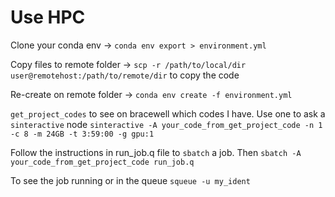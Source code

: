 # Use HPC

Clone your conda env -> `conda env export > environment.yml`

Copy files to remote folder -> `scp -r /path/to/local/dir user@remotehost:/path/to/remote/dir` to copy the code

Re-create on remote folder -> `conda env create -f environment.yml`

`get_project_codes` to see on bracewell which codes I have. 
Use one to ask a `sinteractive` node `sinteractive -A your_code_from_get_project_code -n 1 -c 8 -m 24GB -t 3:59:00 -g gpu:1`

Follow the instructions in run_job.q file to `sbatch` a job.
Then `sbatch -A your_code_from_get_project_code run_job.q`

To see the job running or in the queue `squeue -u my_ident`
